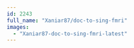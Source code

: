 ```yaml
---
id: 2243
full_name: "Xaniar87/doc-to-sing-fmri"
images: 
  - "Xaniar87-doc-to-sing-fmri-latest"
---
```

